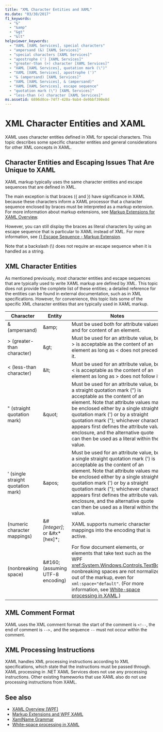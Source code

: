 ```yaml
---
title: "XML Character Entities and XAML"
ms.date: "03/30/2017"
f1_keywords: 
  - "&"
  - "&amp"
  - "&gt"
  - "&lt"
helpviewer_keywords: 
  - "XAML [XAML Services], special characters"
  - "ampersand (&) [XAML Services]"
  - "special characters [XAML Services]"
  - "apostrophe (') [XAML Services]"
  - "greater-than (>) character [XAML Services]"
  - "XAML [XAML Services], quotation mark (\")"
  - "XAML [XAML Services], apostrophe (')"
  - "& (ampersand) [XAML Services]"
  - "XAML [XAML Services], & (ampersand)"
  - "XAML [XAML Services], escape sequence"
  - "quotation mark (\") [XAML Services]"
  - "less-than (<) character [XAML Services]"
ms.assetid: 6896d0ce-74f7-420a-9ab4-de9bbf390e8d
---
```

# XML Character Entities and XAML

XAML uses character entities defined in XML for special characters. This topic describes some specific character entities and general considerations for other XML concepts in XAML.

## Character Entities and Escaping Issues That Are Unique to XAML

XAML markup typically uses the same character entities and escape sequences that are defined in XML.

The main exception is that braces ({ and }) have significance in XAML because these characters inform a XAML processor that a character sequence enclosed by braces must be interpreted as a markup extension. For more information about markup extensions, see [Markup Extensions for XAML Overview](markup-extensions-overview.md).

However, you can still display the braces as literal characters by using an escape sequence that is particular to XAML instead of XML. For more information, see [{} Escape Sequence - Markup Extension](escape-sequence-markup-extension.md).

Note that a backslash (\\) does not require an escape sequence when it is handled as a string.

## XML Character Entities

As mentioned previously, most character entities and escape sequences that are typically used to write XAML markup are defined by XML. This topic does not provide the complete list of these entities; a detailed reference for the entities can be found in external documentation, such as in XML specifications. However, for convenience, this topic lists some of the specific XML character entities that are typically used in XAML markup.

|Character|Entity|Notes|
|---------------|------------|-----------|
|& (ampersand)|\&amp;|Must be used both for attribute values and for content of an element.|
|> (greater-than character)|\&gt;|Must be used for an attribute value, but > is acceptable as the content of an element as long as < does not precede it.|
|< (less-than character)|\&lt;|Must be used for an attribute value, but \< is acceptable as the content of an element as long as > does not follow it.|
|" (straight quotation mark)|\&quot;|Must be used for an attribute value, but a straight quotation mark (") is acceptable as the content of an element. Note that attribute values may be enclosed either by a single straight quotation mark (') or by a straight quotation mark ("); whichever character appears first defines the attribute value enclosure, and the alternative quote can then be used as a literal within the value.|
|' (single straight quotation mark)|\&apos;|Must be used for an attribute value, but a single straight quotation mark (') is acceptable as the content of an element. Note that attribute values may be enclosed either by a single straight quotation mark (') or by a straight quotation mark ("); whichever character appears first defines the attribute value enclosure, and the alternative quote can then be used as a literal within the value.|
|(numeric character mappings)|&#*[integer]*; or &#x*[hex]*;|XAML supports numeric character mappings into the encoding that is active.|
|(nonbreaking space)|&\#160; (assuming UTF-8 encoding)|For flow document elements, or elements that take text such as the WPF <xref:System.Windows.Controls.TextBox>, nonbreaking spaces are not normalized out of the markup, even for `xml:space="default"`. (For more information, see [White-space processing in XAML](white-space-processing.md).)|

## XML Comment Format

XAML uses the XML comment format: the start of the comment is `<!--`, the end of comment is `-->,` and the sequence `--` must not occur within the comment.

## XML Processing Instructions

XAML handles XML processing instructions according to XML specifications, which state that the instructions must be passed through. XAML processing in .NET XAML Services  does not use any processing instructions. Other existing frameworks that use XAML also do not use processing instructions from XAML.

## See also

- [XAML Overview (WPF)](../net/wpf/fundamentals/xaml.md)
- [Markup Extensions and WPF XAML](../framework/wpf/advanced/markup-extensions-and-wpf-xaml.md)
- [XamlName Grammar](xamlname-grammar.md)
- [White-space processing in XAML](white-space-processing.md)
